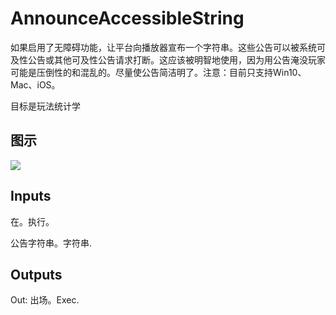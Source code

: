 # AnnounceAccessibleString

如果启用了无障碍功能，让平台向播放器宣布一个字符串。这些公告可以被系统可及性公告或其他可及性公告请求打断。这应该被明智地使用，因为用公告淹没玩家可能是压倒性的和混乱的。尽量使公告简洁明了。注意：目前只支持Win10、Mac、iOS。

目标是玩法统计学

## 图示

![]($-20221218-17340245.png)

## Inputs

在。执行。

公告字符串。字符串.  

## Outputs

Out: 出场。Exec.
